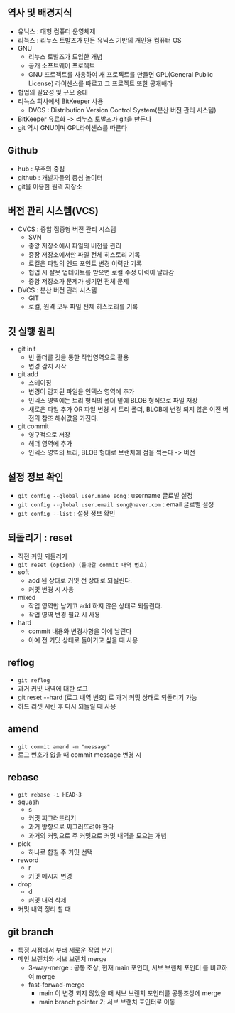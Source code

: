 ## 역사 및 배경지식
- 유닉스 : 대형 컴퓨터 운영체제
- 리눅스 : 리누스 토발즈가 만든 유닉스 기반의 개인용 컴퓨터 OS
- GNU 
	- 리누스 토발즈가 도입한 개념
	- 공개 소프트웨어 프로젝트
	- GNU 프로젝트를 사용하여 새 프로젝트를 만들면 GPL(General Public License) 라이센스를 따르고 그 프로젝트 또한 공개해라
- 협업의 필요성 및 규모 증대
- 리눅스 회사에서 BitKeeper 사용 
	- DVCS : Distribution Version Control System(분산 버전 관리 시스템)
- BitKeeper 유료화 -> 리누스 토발즈가 git을 만든다
- git 역시 GNU이며 GPL라이센스를 따른다

## Github
- hub : 우주의 중심
- github : 개발자들의 중심 놀이터
- git을 이용한 원격 저장소

## 버전 관리 시스템(VCS)
- CVCS : 중압 집중형 버전 관리 시스템
	- SVN
	- 중앙 저장소에서 파일의 버전을 관리
	- 중장 저장소에서만 파일 전체 히스토리 기록
	- 로컬은 파일의 엔드 포인트 변경 이력만 기록
	- 협업 시 잘못 업데이트를 받으면 로컬 수정 이력이 날라감
	- 중앙 저장소가 문제가 생기면 전체 문제
- DVCS : 분산 버전 관리 시스템
	- GIT
	- 로컬, 원격 모두 파일 전체 히스토리를 기록

## 깃 실행 원리
- git init
	- 빈 폴더를 깃을 통한 작업영역으로 활용
	- 변경 감지 시작
- git add
	- 스테이징
	- 변경이 감지된 파일을 인덱스 영역에 추가
	- 인덱스 영역에는 트리 형식의 폴더 밑에 BLOB 형식으로 파일 저장
	- 새로운 파일 추가 OR 파일 변경 시 트리 폴더, BLOB에 변경 되지 않은 이전 버전의 참조 해쉬값을 가진다.
- git commit
	- 영구적으로 저장
	- 헤더 영역에 추가
	- 인덱스 영역의 트리, BLOB 형태로 브랜치에 점을 찍는다 -> 버전

## 설정 정보 확인
- `git config --global user.name song` : username 글로벌 설정
- `git config --global user.email song@naver.com` : email 글로벌 설정
- `git config --list` : 설정 정보 확인

## 되돌리기 : reset
- 직전 커밋 되돌리기
- `git reset (option) (돌아갈 commit 내역 번호)`
- soft
	- add 된 상태로 커밋 전 상태로 되될린다.
	- 커밋 변경 시 사용
- mixed
	- 작업 영역만 남기고 add 하지 않은 상태로 되돌린다.
	- 작업 영역 변경 필요 시 사용
- hard
	- commit 내용와 변경사항을 아예 날린다
	- 아예 전 커밋 상태로 돌아가고 싶을 때 사용

## reflog
- `git reflog`
- 과거 커밋 내역에 대한 로그 
- git reset --hard (로그 내역 번호) 로 과거 커밋 상태로 되돌리기 가능
- 하드 리셋 시킨 후 다시 되돌릴 때 사용
## amend
- `git commit amend -m "message"`
- 로그 번호가 없을 때 commit message 변경 시

## rebase
- `git rebase -i HEAD~3`
- squash
	- s
	- 커밋 찌그러뜨리기
	- 과거 방향으로 찌그러뜨려야 한다
	- 과거의 커밋으로 주 커밋으로 커밋 내역을 모으는 개념
- pick
	- 하나로 합칠 주 커밋 선택
- reword
	- r
	- 커밋 메시지 변경
- drop
	- d
	- 커밋 내역 삭제
- 커밋 내역 정리 할 때

## git branch
- 특정 시점에서 부터 새로운 작업 분기
- 메인 브랜치와 서브 브랜치 merge
	- 3-way-merge : 공통 조상, 현재 main 포인터, 서브 브랜치 포인터 를 비교하여 merge 
	- fast-forwad-merge
		- main 이 변경 되지 않았을 때 서브 브랜치 포인터를 공통조상에 merge
		- main branch pointer 가 서브 브랜치 포인터로 이동